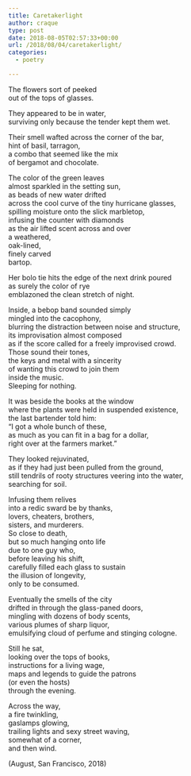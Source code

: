 ```yaml
---
title: Caretakerlight
author: craque
type: post
date: 2018-08-05T02:57:33+00:00
url: /2018/08/04/caretakerlight/
categories:
  - poetry

---
```

The flowers sort of peeked  
out of the tops of glasses.

They appeared to be in water,  
surviving only because the tender kept them wet.

Their smell wafted across the corner of the bar,  
hint of basil, tarragon,  
a combo that seemed like the mix  
of bergamot and chocolate.

The color of the green leaves  
almost sparkled in the setting sun,  
as beads of new water drifted  
across the cool curve of the tiny hurricane glasses,  
spilling moisture onto the slick marbletop,  
infusing the counter with diamonds  
as the air lifted scent across and over  
a weathered,  
oak-lined,  
finely carved  
bartop.

Her bolo tie hits the edge of the next drink poured  
as surely the color of rye  
emblazoned the clean stretch of night.

Inside, a bebop band sounded simply  
mingled into the cacophony,  
blurring the distraction between noise and structure,  
its improvisation almost composed  
as if the score called for a freely improvised crowd.  
Those sound their tones,  
the keys and metal with a sincerity  
of wanting this crowd to join them  
inside the music.  
Sleeping for nothing.

It was beside the books at the window  
where the plants were held in suspended existence,  
the last bartender told him:  
“I got a whole bunch of these,  
as much as you can fit in a bag for a dollar,  
right over at the farmers market.”

They looked rejuvinated,  
as if they had just been pulled from the ground,  
still tendrils of rooty structures veering into the water,  
searching for soil.

Infusing them relives  
into a redic sward be by thanks,  
lovers, cheaters, brothers,  
sisters, and murderers.  
So close to death,  
but so much hanging onto life  
due to one guy who,  
before leaving his shift,  
carefully filled each glass to sustain  
the illusion of longevity,  
only to be consumed.  


Eventually the smells of the city  
drifted in through the glass-paned doors,  
mingling with dozens of body scents,  
various plumes of sharp liquor,  
emulsifying cloud of perfume and stinging cologne.

Still he sat,  
looking over the tops of books,  
instructions for a living wage,  
maps and legends to guide the patrons  
(or even the hosts)  
through the evening.

Across the way,  
a fire twinkling,  
gaslamps glowing,  
trailing lights and sexy street waving,  
somewhat of a corner,  
and then wind.

(August, San Francisco, 2018)
